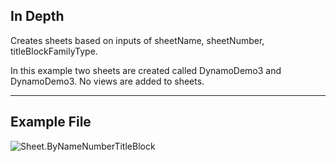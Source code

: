 ## In Depth
Creates sheets based on inputs of sheetName, sheetNumber, titleBlockFamilyType.

In this example two sheets are created called DynamoDemo3 and DynamoDemo3.  No views are added to sheets.

___
## Example File

![Sheet.ByNameNumberTitleBlock](./Revit.Elements.Views.Sheet.ByNameNumberTitleBlock_img.jpg)